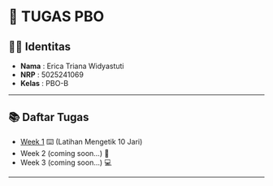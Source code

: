 # 📌 TUGAS PBO

## 👩‍💻 Identitas
- **Nama**  : Erica Triana Widyastuti  
- **NRP**   : 5025241069  
- **Kelas** : PBO-B  

---

## 📚 Daftar Tugas
- [Week 1](./Week1) ⌨️ (Latihan Mengetik 10 Jari)
- Week 2 (coming soon...) 📝
- Week 3 (coming soon...) 💻

---
